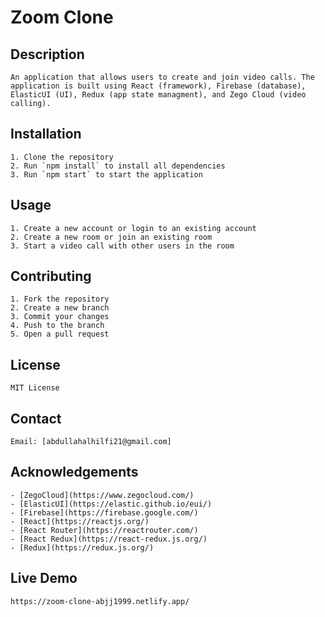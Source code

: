 # Zoom Clone

## Description
    An application that allows users to create and join video calls. The application is built using React (framework), Firebase (database), ElasticUI (UI), Redux (app state managment), and Zego Cloud (video calling).

## Installation
    1. Clone the repository
    2. Run `npm install` to install all dependencies
    3. Run `npm start` to start the application

## Usage
    1. Create a new account or login to an existing account
    2. Create a new room or join an existing room
    3. Start a video call with other users in the room

## Contributing
    1. Fork the repository
    2. Create a new branch
    3. Commit your changes
    4. Push to the branch
    5. Open a pull request

## License
    MIT License

## Contact
    Email: [abdullahalhilfi21@gmail.com]

## Acknowledgements
    - [ZegoCloud](https://www.zegocloud.com/)
    - [ElasticUI](https://elastic.github.io/eui/)
    - [Firebase](https://firebase.google.com/)
    - [React](https://reactjs.org/)
    - [React Router](https://reactrouter.com/)
    - [React Redux](https://react-redux.js.org/)
    - [Redux](https://redux.js.org/)

## Live Demo
    https://zoom-clone-abjj1999.netlify.app/

